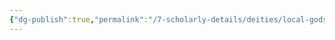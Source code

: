 ```yaml
---
{"dg-publish":true,"permalink":"/7-scholarly-details/deities/local-gods/suzarel/","noteIcon":""}
---
```


